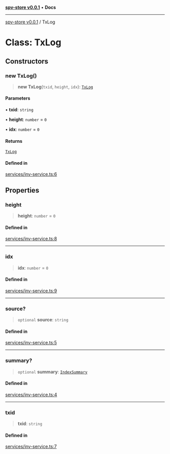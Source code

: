[**spv-store v0.0.1**](../README.md) • **Docs**

***

[spv-store v0.0.1](../globals.md) / TxLog

# Class: TxLog

## Constructors

### new TxLog()

> **new TxLog**(`txid`, `height`, `idx`): [`TxLog`](TxLog.md)

#### Parameters

• **txid**: `string`

• **height**: `number` = `0`

• **idx**: `number` = `0`

#### Returns

[`TxLog`](TxLog.md)

#### Defined in

[services/inv-service.ts:6](https://github.com/shruggr/ts-casemod-spv/blob/050b8a2b88441deb8165e8e49b26bc7bba8ae64e/src/services/inv-service.ts#L6)

## Properties

### height

> **height**: `number` = `0`

#### Defined in

[services/inv-service.ts:8](https://github.com/shruggr/ts-casemod-spv/blob/050b8a2b88441deb8165e8e49b26bc7bba8ae64e/src/services/inv-service.ts#L8)

***

### idx

> **idx**: `number` = `0`

#### Defined in

[services/inv-service.ts:9](https://github.com/shruggr/ts-casemod-spv/blob/050b8a2b88441deb8165e8e49b26bc7bba8ae64e/src/services/inv-service.ts#L9)

***

### source?

> `optional` **source**: `string`

#### Defined in

[services/inv-service.ts:5](https://github.com/shruggr/ts-casemod-spv/blob/050b8a2b88441deb8165e8e49b26bc7bba8ae64e/src/services/inv-service.ts#L5)

***

### summary?

> `optional` **summary**: [`IndexSummary`](../type-aliases/IndexSummary.md)

#### Defined in

[services/inv-service.ts:4](https://github.com/shruggr/ts-casemod-spv/blob/050b8a2b88441deb8165e8e49b26bc7bba8ae64e/src/services/inv-service.ts#L4)

***

### txid

> **txid**: `string`

#### Defined in

[services/inv-service.ts:7](https://github.com/shruggr/ts-casemod-spv/blob/050b8a2b88441deb8165e8e49b26bc7bba8ae64e/src/services/inv-service.ts#L7)
